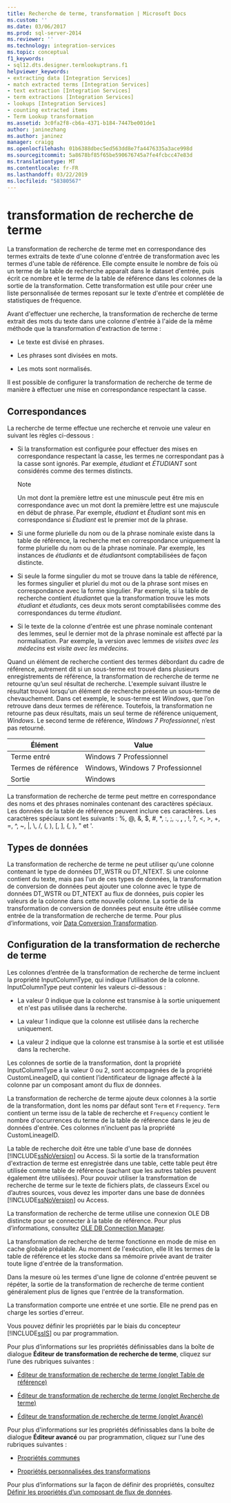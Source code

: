 ```yaml
---
title: Recherche de terme, transformation | Microsoft Docs
ms.custom: ''
ms.date: 03/06/2017
ms.prod: sql-server-2014
ms.reviewer: ''
ms.technology: integration-services
ms.topic: conceptual
f1_keywords:
- sql12.dts.designer.termlookuptrans.f1
helpviewer_keywords:
- extracting data [Integration Services]
- match extracted terms [Integration Services]
- text extraction [Integration Services]
- term extractions [Integration Services]
- lookups [Integration Services]
- counting extracted items
- Term Lookup transformation
ms.assetid: 3c0fa2f8-cb6a-4371-b184-7447be001de1
author: janinezhang
ms.author: janinez
manager: craigg
ms.openlocfilehash: 01b6388dbec5ed563dd8e7fa4476335a3ace998d
ms.sourcegitcommit: 5a8678bf85f65be590676745a7fe4fcbcc47e83d
ms.translationtype: MT
ms.contentlocale: fr-FR
ms.lasthandoff: 03/22/2019
ms.locfileid: "58380567"
---
```

# <a name="term-lookup-transformation"></a>transformation de recherche de terme
  La transformation de recherche de terme met en correspondance des termes extraits de texte d'une colonne d'entrée de transformation avec les termes d'une table de référence. Elle compte ensuite le nombre de fois où un terme de la table de recherche apparaît dans le dataset d'entrée, puis écrit ce nombre et le terme de la table de référence dans les colonnes de la sortie de la transformation. Cette transformation est utile pour créer une liste personnalisée de termes reposant sur le texte d'entrée et complétée de statistiques de fréquence.  
  
 Avant d'effectuer une recherche, la transformation de recherche de terme extrait des mots du texte dans une colonne d'entrée à l'aide de la même méthode que la transformation d'extraction de terme :  
  
-   Le texte est divisé en phrases.  
  
-   Les phrases sont divisées en mots.  
  
-   Les mots sont normalisés.  
  
 Il est possible de configurer la transformation de recherche de terme de manière à effectuer une mise en correspondance respectant la casse.  
  
## <a name="matches"></a>Correspondances  
 La recherche de terme effectue une recherche et renvoie une valeur en suivant les règles ci-dessous :  
  
-   Si la transformation est configurée pour effectuer des mises en correspondance respectant la casse, les termes ne correspondant pas à la casse sont ignorés. Par exemple, *étudiant* et *ÉTUDIANT* sont considérés comme des termes distincts.  
  
    > [!NOTE]  
    >  Un mot dont la première lettre est une minuscule peut être mis en correspondance avec un mot dont la première lettre est une majuscule en début de phrase. Par exemple, *étudiant* et *Étudiant* sont mis en correspondance si *Étudiant* est le premier mot de la phrase.  
  
-   Si une forme plurielle du nom ou de la phrase nominale existe dans la table de référence, la recherche met en correspondance uniquement la forme plurielle du nom ou de la phrase nominale. Par exemple, les instances de *étudiants* et de *étudiant*sont comptabilisées de façon distincte.  
  
-   Si seule la forme singulier du mot se trouve dans la table de référence, les formes singulier et pluriel du mot ou de la phrase sont mises en correspondance avec la forme singulier. Par exemple, si la table de recherche contient *étudiant*et que la transformation trouve les mots *étudiant* et *étudiants*, ces deux mots seront comptabilisées comme des correspondances du terme *étudiant*.  
  
-   Si le texte de la colonne d'entrée est une phrase nominale contenant des lemmes, seul le dernier mot de la phrase nominale est affecté par la normalisation. Par exemple, la version avec lemmes de *visites avec les médecins* est *visite avec les médecins*.  
  
 Quand un élément de recherche contient des termes débordant du cadre de référence, autrement dit si un sous-terme est trouvé dans plusieurs enregistrements de référence, la transformation de recherche de terme ne retourne qu’un seul résultat de recherche. L'exemple suivant illustre le résultat trouvé lorsqu'un élément de recherche présente un sous-terme de chevauchement. Dans cet exemple, le sous-terme est *Windows*, que l’on retrouve dans deux termes de référence. Toutefois, la transformation ne retourne pas deux résultats, mais un seul terme de référence uniquement, *Windows*. Le second terme de référence, *Windows 7 Professionnel*, n’est pas retourné.  
  
|Élément|Value|  
|----------|-----------|  
|Terme entré|Windows 7 Professionnel|  
|Termes de référence|Windows, Windows 7 Professionnel|  
|Sortie|Windows|  
  
 La transformation de recherche de terme peut mettre en correspondance des noms et des phrases nominales contenant des caractères spéciaux. Les données de la table de référence peuvent inclure ces caractères. Les caractères spéciaux sont les suivants : %, @, &, $, #, \*, :, ;, ., **,** , !, ?, \<, >, +, =, ^, ~, |, \\, /, (, ), [, ], {, }, " et '.  
  
## <a name="data-types"></a>Types de données  
 La transformation de recherche de terme ne peut utiliser qu'une colonne contenant le type de données DT_WSTR ou DT_NTEXT. Si une colonne contient du texte, mais pas l'un de ces types de données, la transformation de conversion de données peut ajouter une colonne avec le type de données DT_WSTR ou DT_NTEXT au flux de données, puis copier les valeurs de la colonne dans cette nouvelle colonne. La sortie de la transformation de conversion de données peut ensuite être utilisée comme entrée de la transformation de recherche de terme. Pour plus d’informations, voir [Data Conversion Transformation](data-conversion-transformation.md).  
  
## <a name="configuration-the-term-lookup-transformation"></a>Configuration de la transformation de recherche de terme  
 Les colonnes d’entrée de la transformation de recherche de terme incluent la propriété InputColumnType, qui indique l’utilisation de la colonne. InputColumnType peut contenir les valeurs ci-dessous :  
  
-   La valeur 0 indique que la colonne est transmise à la sortie uniquement et n'est pas utilisée dans la recherche.  
  
-   La valeur 1 indique que la colonne est utilisée dans la recherche uniquement.  
  
-   La valeur 2 indique que la colonne est transmise à la sortie et est utilisée dans la recherche.  
  
 Les colonnes de sortie de la transformation, dont la propriété InputColumnType a la valeur 0 ou 2, sont accompagnées de la propriété CustomLineageID, qui contient l’identificateur de lignage affecté à la colonne par un composant amont du flux de données.  
  
 La transformation de recherche de terme ajoute deux colonnes à la sortie de la transformation, dont les noms par défaut sont `Term` et `Frequency`. `Term` contient un terme issu de la table de recherche et `Frequency` contient le nombre d'occurrences du terme de la table de référence dans le jeu de données d'entrée. Ces colonnes n’incluent pas la propriété CustomLineageID.  
  
 La table de recherche doit être une table d'une base de données [!INCLUDE[ssNoVersion](../../../includes/ssnoversion-md.md)] ou Access. Si la sortie de la transformation d'extraction de terme est enregistrée dans une table, cette table peut être utilisée comme table de référence (sachant que les autres tables peuvent également être utilisées). Pour pouvoir utiliser la transformation de recherche de terme sur le texte de fichiers plats, de classeurs Excel ou d’autres sources, vous devez les importer dans une base de données [!INCLUDE[ssNoVersion](../../../includes/ssnoversion-md.md)] ou Access.  
  
 La transformation de recherche de terme utilise une connexion OLE DB distincte pour se connecter à la table de référence. Pour plus d’informations, consultez [OLE DB Connection Manager](../../connection-manager/ole-db-connection-manager.md).  
  
 La transformation de recherche de terme fonctionne en mode de mise en cache globale préalable. Au moment de l'exécution, elle lit les termes de la table de référence et les stocke dans sa mémoire privée avant de traiter toute ligne d'entrée de la transformation.  
  
 Dans la mesure où les termes d'une ligne de colonne d'entrée peuvent se répéter, la sortie de la transformation de recherche de terme contient généralement plus de lignes que l'entrée de la transformation.  
  
 La transformation comporte une entrée et une sortie. Elle ne prend pas en charge les sorties d'erreur.  
  
 Vous pouvez définir les propriétés par le biais du concepteur [!INCLUDE[ssIS](../../../includes/ssis-md.md)] ou par programmation.  
  
 Pour plus d’informations sur les propriétés définissables dans la boîte de dialogue **Éditeur de transformation de recherche de terme**, cliquez sur l’une des rubriques suivantes :  
  
-   [Éditeur de transformation de recherche de terme &#40;onglet Table de référence&#41;](../../term-lookup-transformation-editor-reference-table-tab.md)  
  
-   [Éditeur de transformation de recherche de terme &#40;onglet Recherche de terme&#41;](../../term-lookup-transformation-editor-term-lookup-tab.md)  
  
-   [Éditeur de transformation de recherche de terme &#40;onglet Avancé&#41;](../../term-lookup-transformation-editor-advanced-tab.md)  
  
 Pour plus d'informations sur les propriétés définissables dans la boîte de dialogue **Éditeur avancé** ou par programmation, cliquez sur l'une des rubriques suivantes :  
  
-   [Propriétés communes](../../common-properties.md)  
  
-   [Propriétés personnalisées des transformations](transformation-custom-properties.md)  
  
 Pour plus d’informations sur la façon de définir des propriétés, consultez [Définir les propriétés d’un composant de flux de données](../set-the-properties-of-a-data-flow-component.md).  
  
  
